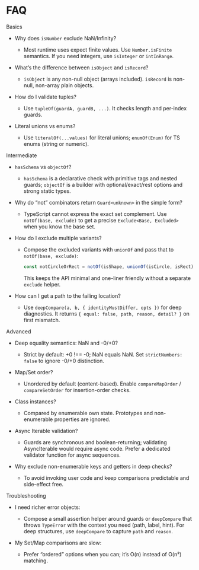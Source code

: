 # FAQ

Basics

- Why does `isNumber` exclude NaN/Infinity?
  - Most runtime uses expect finite values. Use `Number.isFinite` semantics. If you need integers, use `isInteger` or `intInRange`.

- What’s the difference between `isObject` and `isRecord`?
  - `isObject` is any non-null object (arrays included). `isRecord` is non-null, non-array plain objects.

- How do I validate tuples?
  - Use `tupleOf(guardA, guardB, ...)`. It checks length and per-index guards.

- Literal unions vs enums?
  - Use `literalOf(...values)` for literal unions; `enumOf(Enum)` for TS enums (string or numeric).

Intermediate

- `hasSchema` vs `objectOf`?
  - `hasSchema` is a declarative check with primitive tags and nested guards; `objectOf` is a builder with optional/exact/rest options and strong static types.

- Why do “not” combinators return `Guard<unknown>` in the simple form?
  - TypeScript cannot express the exact set complement. Use `notOf(base, exclude)` to get a precise `Exclude<Base, Excluded>` when you know the base set.

- How do I exclude multiple variants?
  - Compose the excluded variants with `unionOf` and pass that to `notOf(base, exclude)`:
    ```ts
    const notCircleOrRect = notOf(isShape, unionOf(isCircle, isRect))
    ```
    This keeps the API minimal and one-liner friendly without a separate `exclude` helper.

- How can I get a path to the failing location?
  - Use `deepCompare(a, b, { identityMustDiffer, opts })` for deep diagnostics. It returns `{ equal: false, path, reason, detail? }` on first mismatch.

Advanced

- Deep equality semantics: NaN and -0/+0?
  - Strict by default: +0 !== -0; NaN equals NaN. Set `strictNumbers: false` to ignore -0/+0 distinction.

- Map/Set order?
  - Unordered by default (content-based). Enable `compareMapOrder` / `compareSetOrder` for insertion-order checks.

- Class instances?
  - Compared by enumerable own state. Prototypes and non-enumerable properties are ignored.

- Async Iterable validation?
  - Guards are synchronous and boolean-returning; validating AsyncIterable would require async code. Prefer a dedicated validator function for async sequences.

- Why exclude non-enumerable keys and getters in deep checks?
  - To avoid invoking user code and keep comparisons predictable and side-effect free.

Troubleshooting

- I need richer error objects:
  - Compose a small assertion helper around guards or `deepCompare` that throws `TypeError` with the context you need (path, label, hint). For deep structures, use `deepCompare` to capture `path` and `reason`.

- My Set/Map comparisons are slow:
  - Prefer “ordered” options when you can; it’s O(n) instead of O(n²) matching.
